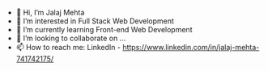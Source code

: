 - 👋 Hi, I’m Jalaj Mehta
- 👀 I’m interested in Full Stack Web Development
- 🌱 I’m currently learning Front-end Web Development
- 💞️ I’m looking to collaborate on ...
- 📫 How to reach me: LinkedIn - https://www.linkedin.com/in/jalaj-mehta-741742175/

<!---
Mehtajalaj/Mehtajalaj is a ✨ special ✨ repository because its `README.md` (this file) appears on your GitHub profile.
You can click the Preview link to take a look at your changes.
--->
